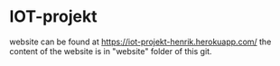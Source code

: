 # IOT-projekt

website can be found at https://iot-projekt-henrik.herokuapp.com/
the content of the website is in "website" folder of this git.

